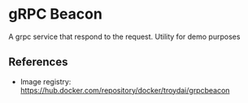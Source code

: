 # gRPC Beacon

A grpc service that respond to the request. Utility for demo purposes

## References

- Image registry: https://hub.docker.com/repository/docker/troydai/grpcbeacon

